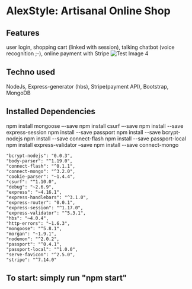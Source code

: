 # AlexStyle: Artisanal Online Shop
## Features
user login, shopping cart (linked with session), talking chatbot (voice recognition ;-), online payment with Stripe
![Test Image 4](https://github.com/tograh/testrepository/3DTest.png)
## Techno used
NodeJs, Express-generator (hbs), Stripe(payment API), Bootstrap, MongoDB
## Installed Dependencies
npm install mongoose –-save
npm install csurf –-save
npm install --save express-session
npm install --save passport
npm install --save bcrypt-nodejs
npm install --save connect-flash
npm install --save passport-local
npm install express-validator –save
npm install --save connect-mongo

    "bcrypt-nodejs": "0.0.3",
    "body-parser": "^1.19.0",
    "connect-flash": "^0.1.1",
    "connect-mongo": "^3.2.0",
    "cookie-parser": "~1.4.4",
    "csurf": "^1.10.0",
    "debug": "~2.6.9",
    "express": "~4.16.1",
    "express-handlebars": "^3.1.0",
    "express-router": "0.0.1",
    "express-session": "^1.17.0",
    "express-validator": "^5.3.1",
    "hbs": "~4.0.4",
    "http-errors": "~1.6.3",
    "mongoose": "^5.8.1",
    "morgan": "~1.9.1",
    "nodemon": "^2.0.2",
    "passport": "^0.4.1",
    "passport-local": "^1.0.0",
    "serve-favicon": "^2.5.0",
    "stripe": "^7.14.0"

## To start: simply run "npm start"
